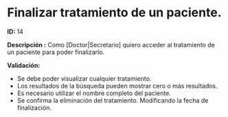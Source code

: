 # Finalizar tratamiento de un paciente.
**ID:** 14

**Descripción :** 
Como [Doctor|Secretario] quiero acceder al tratamiento de un paciente para poder finalizarlo. 

**Validación:** 
* Se debe poder visualizar cualquier tratamiento.
* Los resultados de la búsqueda pueden mostrar cero o más resultados.
* Es necesario utilizar el nombre completo del paciente.
* Se confirma la eliminación del tratamiento. Modificando la fecha de finalización.
